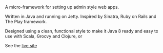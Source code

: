 
A micro-framework for setting up admin style web apps. 

Written in Java and running on Jetty. Inspired by Sinatra, Ruby on Rails and The Play framework.

Designed using a clean, functional style to make it Java 8 ready and easy to use with Scala, Groovy and Clojure, or

See the [live site](http://sid.lateblindcat.com/)